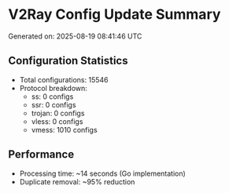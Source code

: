 # V2Ray Config Update Summary
Generated on: 2025-08-19 08:41:46 UTC

## Configuration Statistics
- Total configurations: 15546
- Protocol breakdown:
  - ss: 0 configs
  - ssr: 0 configs
  - trojan: 0 configs
  - vless: 0 configs
  - vmess: 1010 configs

## Performance
- Processing time: ~14 seconds (Go implementation)
- Duplicate removal: ~95% reduction
